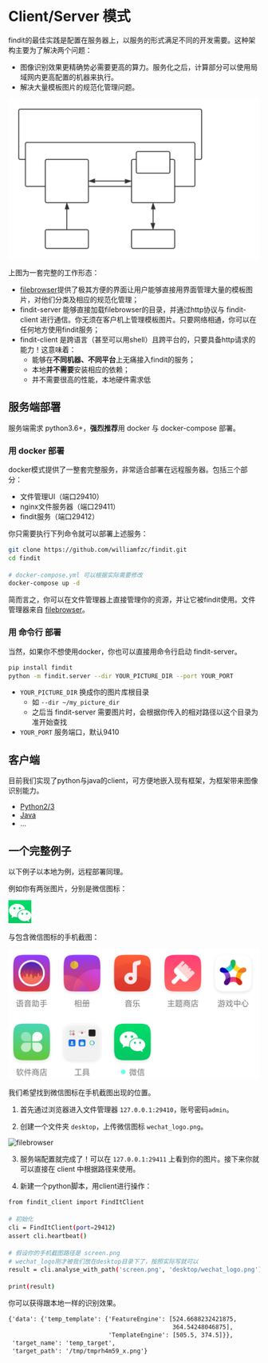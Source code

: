 # Client/Server 模式

findit的最佳实践是配置在服务器上，以服务的形式满足不同的开发需要。这种架构主要为了解决两个问题：

- 图像识别效果更精确势必需要更高的算力。服务化之后，计算部分可以使用局域网内更高配置的机器来执行。
- 解决大量模板图片的规范化管理问题。

![](../pics/client+server.svg)

上图为一套完整的工作形态：

- [filebrowser](https://github.com/filebrowser/filebrowser)提供了极其方便的界面让用户能够直接用界面管理大量的模板图片，对他们分类及相应的规范化管理；
- findit-server 能够直接加载filebrowser的目录，并通过http协议与 findit-client 进行通信。你无须在客户机上管理模板图片。只要网络相通，你可以在任何地方使用findit服务；
- findit-client 是跨语言（甚至可以用shell）且跨平台的，只要具备http请求的能力！这意味着：
    - 能够在**不同机器、不同平台**上无痛接入findit的服务；
    - 本地**并不需要**安装相应的依赖；
    - 并不需要很高的性能，本地硬件需求低

## 服务端部署

服务端需求 python3.6+，**强烈推荐**用 docker 与 docker-compose 部署。

### 用 docker 部署

docker模式提供了一整套完整服务，非常适合部署在远程服务器。包括三个部分：

- 文件管理UI（端口29410）
- nginx文件服务器（端口29411）
- findit服务（端口29412）

你只需要执行下列命令就可以部署上述服务：

```bash
git clone https://github.com/williamfzc/findit.git
cd findit

# docker-compose.yml 可以根据实际需要修改
docker-compose up -d
```

简而言之，你可以在文件管理器上直接管理你的资源，并让它被findit使用。文件管理器来自 [filebrowser](https://github.com/filebrowser/filebrowser)。

### 用 命令行 部署

当然，如果你不想使用docker，你也可以直接用命令行启动 findit-server。

```bash
pip install findit
python -m findit.server --dir YOUR_PICTURE_DIR --port YOUR_PORT
```

- `YOUR_PICTURE_DIR` 换成你的图片库根目录
    - 如 `--dir ~/my_picture_dir`
    - 之后当 findit-server 需要图片时，会根据你传入的相对路径以这个目录为准开始查找
- `YOUR_PORT` 服务端口，默认9410

## 客户端

目前我们实现了python与java的client，可方便地嵌入现有框架，为框架带来图像识别能力。

- [Python2/3](https://github.com/williamfzc/findit-client)
- [Java](https://github.com/williamfzc/findit-java-client)
- ...

## 一个完整例子

以下例子以本地为例，远程部署同理。

例如你有两张图片，分别是微信图标：

![wechat_icon](../pics/wechat_logo.png)

与包含微信图标的手机截图：

![wechat_screen](../pics/screen.png)

我们希望找到微信图标在手机截图出现的位置。

1. 首先通过浏览器进入文件管理器 `127.0.0.1:29410`，账号密码`admin`。

2. 创建一个文件夹 `desktop`，上传微信图标 `wechat_logo.png`。

![filebrowser](https://user-images.githubusercontent.com/13421694/57979536-ab83ec00-7a51-11e9-9260-be06e5820683.png)

3. 服务端配置就完成了！可以在 `127.0.0.1:29411` 上看到你的图片。接下来你就可以直接在 client 中根据路径来使用。

4. 新建一个python脚本，用client进行操作：

```bash
from findit_client import FindItClient

# 初始化
cli = FindItClient(port=29412)
assert cli.heartbeat()

# 假设你的手机截图路径是 screen.png
# wechat_logo刚才被我们放在desktop目录下了，按照实际写就可以
result = cli.analyse_with_path('screen.png', 'desktop/wechat_logo.png')

print(result)
```

你可以获得跟本地一样的识别效果。

```text
{'data': {'temp_template': {'FeatureEngine': [524.6688232421875,
                                              364.54248046875],
                            'TemplateEngine': [505.5, 374.5]}},
 'target_name': 'temp_target',
 'target_path': '/tmp/tmprh4m59_x.png'}
```
